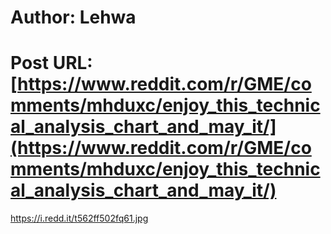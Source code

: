 # Author: Lehwa
# Post URL: [https://www.reddit.com/r/GME/comments/mhduxc/enjoy_this_technical_analysis_chart_and_may_it/](https://www.reddit.com/r/GME/comments/mhduxc/enjoy_this_technical_analysis_chart_and_may_it/)


https://i.redd.it/t562ff502fq61.jpg